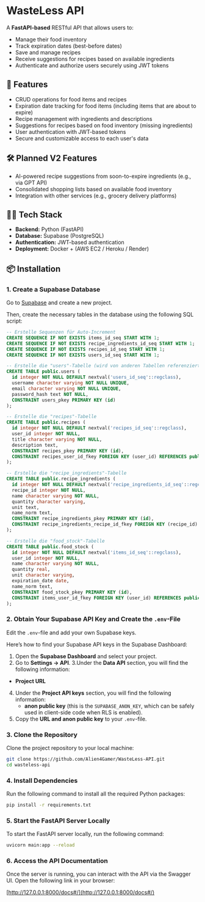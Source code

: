 # WasteLess API

A **FastAPI-based** RESTful API that allows users to:

- Manage their food inventory
- Track expiration dates (best-before dates)
- Save and manage recipes
- Receive suggestions for recipes based on available ingredients
- Authenticate and authorize users securely using JWT tokens

## 🚀 Features

- CRUD operations for food items and recipes
- Expiration date tracking for food items (including items that are about to expire)
- Recipe management with ingredients and descriptions
- Suggestions for recipes based on food inventory (missing ingredients)
- User authentication with JWT-based tokens
- Secure and customizable access to each user's data

## 🛠️ Planned V2 Features

- AI-powered recipe suggestions from soon-to-expire ingredients (e.g., via GPT API)
- Consolidated shopping lists based on available food inventory
- Integration with other services (e.g., grocery delivery platforms)

## 🧑‍💻 Tech Stack

- **Backend:** Python (FastAPI)
- **Database:** Supabase (PostgreSQL)
- **Authentication:** JWT-based authentication
- **Deployment:** Docker + (AWS EC2 / Heroku / Render)

## 📦 Installation

### 1. Create a Supabase Database

Go to [Supabase](https://supabase.com) and create a new project.

Then, create the necessary tables in the database using the following SQL script:

```sql
-- Erstelle Sequenzen für Auto-Increment
CREATE SEQUENCE IF NOT EXISTS items_id_seq START WITH 1;
CREATE SEQUENCE IF NOT EXISTS recipe_ingredients_id_seq START WITH 1;
CREATE SEQUENCE IF NOT EXISTS recipes_id_seq START WITH 1;
CREATE SEQUENCE IF NOT EXISTS users_id_seq START WITH 1;

-- Erstelle die "users"-Tabelle (wird von anderen Tabellen referenziert)
CREATE TABLE public.users (
  id integer NOT NULL DEFAULT nextval('users_id_seq'::regclass),
  username character varying NOT NULL UNIQUE,
  email character varying NOT NULL UNIQUE,
  password_hash text NOT NULL,
  CONSTRAINT users_pkey PRIMARY KEY (id)
);

-- Erstelle die "recipes"-Tabelle
CREATE TABLE public.recipes (
  id integer NOT NULL DEFAULT nextval('recipes_id_seq'::regclass),
  user_id integer NOT NULL,
  title character varying NOT NULL,
  description text,
  CONSTRAINT recipes_pkey PRIMARY KEY (id),
  CONSTRAINT recipes_user_id_fkey FOREIGN KEY (user_id) REFERENCES public.users(id) ON DELETE CASCADE
);

-- Erstelle die "recipe_ingredients"-Tabelle
CREATE TABLE public.recipe_ingredients (
  id integer NOT NULL DEFAULT nextval('recipe_ingredients_id_seq'::regclass),
  recipe_id integer NOT NULL,
  name character varying NOT NULL,
  quantity character varying,
  unit text,
  name_norm text,
  CONSTRAINT recipe_ingredients_pkey PRIMARY KEY (id),
  CONSTRAINT recipe_ingredients_recipe_id_fkey FOREIGN KEY (recipe_id) REFERENCES public.recipes(id) ON DELETE CASCADE
);

-- Erstelle die "food_stock"-Tabelle
CREATE TABLE public.food_stock (
  id integer NOT NULL DEFAULT nextval('items_id_seq'::regclass),
  user_id integer NOT NULL,
  name character varying NOT NULL,
  quantity real,
  unit character varying,
  expiration_date date,
  name_norm text,
  CONSTRAINT food_stock_pkey PRIMARY KEY (id),
  CONSTRAINT items_user_id_fkey FOREIGN KEY (user_id) REFERENCES public.users(id) ON DELETE CASCADE
);
```
### 2. Obtain Your Supabase API Key and Create the `.env`-File

Edit the `.env`-file and add your own Supabase keys.

Here’s how to find your Supabase API keys in the Supabase Dashboard:

1. Open the **Supabase Dashboard** and select your project.
2. Go to **Settings → API**.
3.Under the **Data API** section, you will find the following information:
  - **Project URL**
4. Under the **Project API keys** section, you will find the following information:
   - **anon public key** (this is the `SUPABASE_ANON_KEY`, which can be safely used in client-side code when RLS is enabled).
5. Copy the **URL and anon public key** to your `.env`-file.

### 3. Clone the Repository

Clone the project repository to your local machine:

```bash
git clone https://github.com/Alien4Gamer/WasteLess-API.git
cd wasteless-api
```

### 4. Install Dependencies

Run the following command to install all the required Python packages:

```bash
pip install -r requirements.txt
```

### 5. Start the FastAPI Server Locally

To start the FastAPI server locally, run the following command:

```bash
uvicorn main:app --reload
```

### 6. Access the API Documentation

Once the server is running, you can interact with the API via the Swagger UI. Open the following link in your browser:

[http://127.0.0.1:8000/docs#/](http://127.0.0.1:8000/docs#/)


